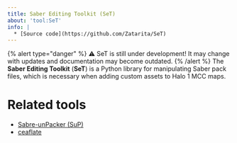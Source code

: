 ```yaml
---
title: Saber Editing Toolkit (SeT)
about: 'tool:SeT'
info: |
  * [Source code](https://github.com/Zatarita/SeT)
---
```

{% alert type="danger" %}
⚠ SeT is still under development! It may change with updates and documentation may become outdated.
{% /alert %}
The **Saber Editing Toolkit** (**SeT**) is a Python library for manipulating Saber pack files, which is necessary when adding custom assets to Halo 1 MCC maps.

# Related tools
* [Sabre-unPacker (SuP)][sup]
* [ceaflate][]

[ceaflate]: https://github.com/SnowyMouse/ceaflate
[sup]: https://opencarnage.net/index.php?/topic/8065-update-sup-020-s3dpak-extractor/
